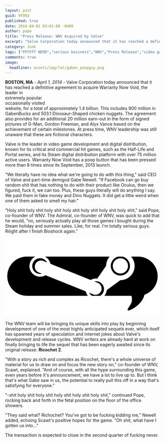 ```yaml
---
layout: post
guid: 9f993
published: true
date: 2014-04-01 03:01:60 -0400
author: pope
title: "Press Release: WNV Acquired by Valve"
excerpt: "Valve Corporation today announced that it has reached a definitive agreement to acquire Warranty Now Void for a total of approximately 1.4 billion. This includes 900 million in GabenBucks and 503.1 Dinosaur-Shaped chicken nuggets. "
category: Junk
tags: ["PFFFFT NERD","serious business","WNV","Press Release","video games","Valve","Gaben","acquired as balls","this is completely real"]
comments: true 
image:
  headliner: assets/img/lol/gaben_poopguy.png
---
```


**BOSTON, MA** - _April 1, 2014_ - Valve Corporation today announced that it has reached a definitive agreement to acquire Warranty Now Void, the leader in  
extremely popular  
occasionally visited  
website, for a total of approximately 1.4 billion. This includes 900 million in GabenBucks and 503.1 Dinosaur-Shaped chicken nuggets. The agreement also provides for an additional 20 million earn-out in the form of signed pictures of G-Man, Gordon Freeman, and Alyx Vance based on the achievement of certain milestones. At press time, WNV leadership was still unaware that these are fictional characters.

Valve is the leader in video game development and digital distribution, known for its critical and commercial hit games, such as the Half-Life and Portal series, and its Steam digital distribution platform with over 75 million active users. Warranty Now Void has a poop button that has been pressed more than 8 times since its September, 2013 launch.

"We literally have no idea what we're going to do with this thing," said CEO of Valve and part-time demigod Gabe Newell. "If Facebook can go buy random shit that has nothing to do with their product like Oculus, then we figured, fuck it, we can too. Plus, these guys literally will do anything I say. We paid them in fake money and Dino Nuggets. It did get a little weird when one of them asked to smell my hair."

"Holy shit holy shit holy shit holy shit holy shit holy shit holy shit," said Pope, co-founder of WNV. The Admiral, co-founder of WNV, was quick to add that he would, "no, seriously actually play all those games I bought during the Steam holiday and summer sales. Like, for real. I'm totally serious guys. Riiight after I finish Bioshock again."

![](/assets/img/lol/steam_wnv.png)

The WNV team will be bringing its unique skills into play by beginning development of one of the most highly anticipated sequels ever, which itself has spawned years of speculation and internet jokes about Valve's development and release cycles. WNV writers are already hard at work on finally bringing to life the sequel that has been eagerly awaited since its original release: **Ricochet 2**.

"With a story as rich and complex as Ricochet, there's a whole universe of material for us to draw on and focus the new story on," co-founder of WNV, Scawt, explained. "And of course, with all the hype surrounding this game, even years before it's announcement, we have a lot to live up to. But I think that's what Gabe saw in us, the potential to really pull this off in a way that's satisfying for everyone."

"-shit holy shit holy shit holy shit holy shit holy shit," continued Pope, rocking back and forth in the fetal position on the floor of the office showers.

"They said what? Richochet? You've got to be fucking kidding me," Newell added, echoing Scawt's positive hopes for the game. "Oh shit, what have I gotten us into..."

The transaction is expected to close in the second quarter of fucking never.